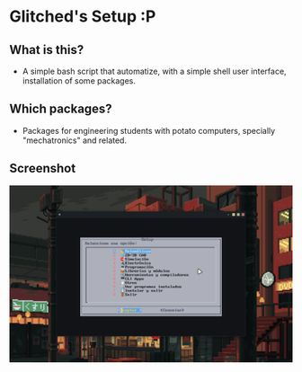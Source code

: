 # Glitched's Setup :P
## What is this?
- A simple bash script that automatize, with a simple shell user interface, installation of some packages.

## Which packages?
- Packages for engineering students with potato computers, specially "mechatronics" and related.

## Screenshot
![](screenshot.png)